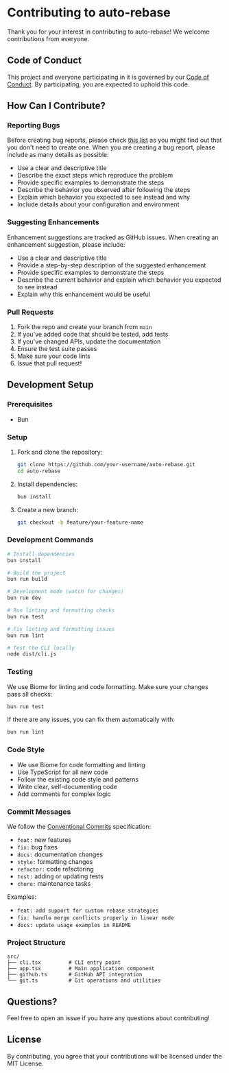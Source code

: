 # Contributing to auto-rebase

Thank you for your interest in contributing to auto-rebase! We welcome contributions from everyone.

## Code of Conduct

This project and everyone participating in it is governed by our [Code of Conduct](CODE_OF_CONDUCT.md). By participating, you are expected to uphold this code.

## How Can I Contribute?

### Reporting Bugs

Before creating bug reports, please check [this list](https://github.com/riya-amemiya/auto-rebase/issues) as you might find out that you don't need to create one. When you are creating a bug report, please include as many details as possible:

- Use a clear and descriptive title
- Describe the exact steps which reproduce the problem
- Provide specific examples to demonstrate the steps
- Describe the behavior you observed after following the steps
- Explain which behavior you expected to see instead and why
- Include details about your configuration and environment

### Suggesting Enhancements

Enhancement suggestions are tracked as GitHub issues. When creating an enhancement suggestion, please include:

- Use a clear and descriptive title
- Provide a step-by-step description of the suggested enhancement
- Provide specific examples to demonstrate the steps
- Describe the current behavior and explain which behavior you expected to see instead
- Explain why this enhancement would be useful

### Pull Requests

1. Fork the repo and create your branch from `main`
2. If you've added code that should be tested, add tests
3. If you've changed APIs, update the documentation
4. Ensure the test suite passes
5. Make sure your code lints
6. Issue that pull request!

## Development Setup

### Prerequisites

- Bun

### Setup

1. Fork and clone the repository:

   ```bash
   git clone https://github.com/your-username/auto-rebase.git
   cd auto-rebase
   ```

2. Install dependencies:

   ```bash
   bun install
   ```

3. Create a new branch:

   ```bash
   git checkout -b feature/your-feature-name
   ```

### Development Commands

```bash
# Install dependencies
bun install

# Build the project
bun run build

# Development mode (watch for changes)
bun run dev

# Run linting and formatting checks
bun run test

# Fix linting and formatting issues
bun run lint

# Test the CLI locally
node dist/cli.js
```

### Testing

We use Biome for linting and code formatting. Make sure your changes pass all checks:

```bash
bun run test
```

If there are any issues, you can fix them automatically with:

```bash
bun run lint
```

### Code Style

- We use Biome for code formatting and linting
- Use TypeScript for all new code
- Follow the existing code style and patterns
- Write clear, self-documenting code
- Add comments for complex logic

### Commit Messages

We follow the [Conventional Commits](https://conventionalcommits.org/) specification:

- `feat:` new features
- `fix:` bug fixes
- `docs:` documentation changes
- `style:` formatting changes
- `refactor:` code refactoring
- `test:` adding or updating tests
- `chore:` maintenance tasks

Examples:

- `feat: add support for custom rebase strategies`
- `fix: handle merge conflicts properly in linear mode`
- `docs: update usage examples in README`

### Project Structure

```tree
src/
├── cli.tsx         # CLI entry point
├── app.tsx         # Main application component
├── github.ts       # GitHub API integration
└── git.ts          # Git operations and utilities
```

## Questions?

Feel free to open an issue if you have any questions about contributing!

## License

By contributing, you agree that your contributions will be licensed under the MIT License.
